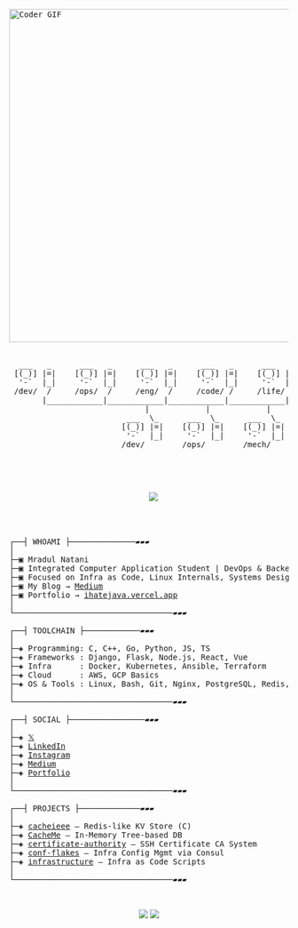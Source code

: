 <pre>

<img src="https://media.giphy.com/media/8m7nAJTYvzNUh54HQm/giphy.gif" alt="Coder GIF" width="800" height="600" align="center">

  
  ___   _      ___   _      ___   _      ___   _      ___   _
 [(_)] |=|    [(_)] |=|    [(_)] |=|    [(_)] |=|    [(_)] |=|
  '-`  |_|     '-`  |_|     '-`  |_|     '-`  |_|     '-`  |_|
 /dev/  /     /ops/  /     /eng/  /     /code/ /     /life/ /
       |____________|____________|____________|____________|
                             |            |            |
                         ___  \_      ___  \_      ___  \_
                        [(_)] |=|    [(_)] |=|    [(_)] |=|
                         '-`  |_|     '-`  |_|     '-`  |_|
                        /dev/        /ops/        /mech/


  <p align="center">
  <img src="https://skillicons.dev/icons?i=linux,bash,c,cpp,go,python,js,ts,git,aws,docker,kubernetes,nginx,postgres,mysql,redis,anaconda,ansible,arch,django,figma,flask,gcp,git,go,grafana,jenkins,linux,neovim,mysql,nextjs,nix,npm,pnpm,powershell,py,react,redis,solidiy,terraform,tailwind,ubuntu,vim,vue,wordpress" />
</p>

  
┌──┤ WHOAMI ├──────────────▰▰▰
│
├─▣ Mradul Natani
├─▣ Integrated Computer Application Student | DevOps & Backend Engineer
├─▣ Focused on Infra as Code, Linux Internals, Systems Design
├─▣ My Blog → <a href="https://medium.com/@mradulnatani0">Medium</a>
├─▣ Portfolio → <a href="https://ihatejava.vercel.app/">ihatejava.vercel.app</a>
│
└──────────────────────────────────▰▰▰
  
┌──┤ TOOLCHAIN ├────────────▰▰▰
│
├─◈ Programming: C, C++, Go, Python, JS, TS
├─◈ Frameworks : Django, Flask, Node.js, React, Vue
├─◈ Infra      : Docker, Kubernetes, Ansible, Terraform
├─◈ Cloud      : AWS, GCP Basics
├─◈ OS & Tools : Linux, Bash, Git, Nginx, PostgreSQL, Redis, MySQL, Confd, etcd, Consul, Apache, WSGI
│
└──────────────────────────────────▰▰▰

┌──┤ SOCIAL ├────────────────▰▰▰
│
├─◈ <a href="https://twitter.com/natani_mradul">𝕏</a>
├─◈ <a href="https://www.linkedin.com/in/mradul-natani/">LinkedIn</a>
├─◈ <a href="https://www.instagram.com/__mradull.___/">Instagram</a>
├─◈ <a href="https://medium.com/@mradulnatani0">Medium</a>
├─◈ <a href="https://ihatejava.vercel.app/">Portfolio</a>
│
└──────────────────────────────────▰▰▰

┌──┤ PROJECTS ├─────────────▰▰▰
│
├─◈ <a href="https://github.com/mradulnatani/cacheieee">cacheieee</a> — Redis-like KV Store (C)
├─◈ <a href="https://github.com/mradulnatani/CacheMe">CacheMe</a> — In-Memory Tree-based DB
├─◈ <a href="https://github.com/mradulnatani/certificate-authority">certificate-authority</a> — SSH Certificate CA System
├─◈ <a href="https://github.com/mradulnatani/conf-flakes">conf-flakes</a> — Infra Config Mgmt via Consul
├─◈ <a href="https://github.com/mradulnatani/infra-provisioning">infrastructure</a> — Infra as Code Scripts
│
└──────────────────────────────────▰▰▰


</pre>

<p align="center">
  <img src="https://github-readme-streak-stats.herokuapp.com?user=mradulnatani&theme=tokyonight&hide_border=true" />
  <img src="https://github-readme-stats.vercel.app/api?username=mradulnatani&show_icons=true&theme=tokyonight&hide_border=true" />
</p>
